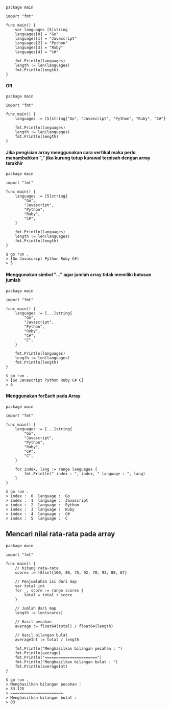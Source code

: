 ```golang
package main

import "fmt"

func main() {
	var languages [5]string
	languages[0] = "Go"
	languages[1] = "Javascript"
	languages[2] = "Python"
	languages[3] = "Ruby"
	languages[4] = "C#"

	fmt.Println(languages)
	length := len(languages)
	fmt.Println(length)
}
```

#### OR

```golang
package main

import "fmt"

func main() {
	languages := [5]string{"Go", "Javascript", "Python", "Ruby", "C#"}

	fmt.Println(languages)
	length := len(languages)
	fmt.Println(length)
}

```

#### Jika pengisian array menggunakan cara vertikal maka perlu menambahkan "," jika kurung tutup kurawal terpisah dengan array terakhir
``` golang
package main

import "fmt"

func main() {
	languages := [5]string{
		"Go",
		"Javascript",
		"Python",
		"Ruby",
		"C#",
	}

	fmt.Println(languages)
	length := len(languages)
	fmt.Println(length)
}

```
```
$ go run .
> [Go Javascript Python Ruby C#]
> 5
```

#### Menggunakan simbol "..." agar jumlah array tidak memiliki batasan jumlah

``` golang
package main

import "fmt"

func main() {
	languages := [...]string{
		"Go",
		"Javascript",
		"Python",
		"Ruby",
		"C#",
		"C",
	}

	fmt.Println(languages)
	length := len(languages)
	fmt.Println(length)
}

```
```
$ go run .
> [Go Javascript Python Ruby C# C]
> 6
```


#### Menggunakan forEach pada Array
```golang
package main

import "fmt"

func main() {
	languages := [...]string{
		"Go",
		"Javascript",
		"Python",
		"Ruby",
		"C#",
		"C",
	}

	for index, lang := range languages {
		fmt.Println(" index : ", index, " language : ", lang)
	}
}
```

```
$ go run .
> index :  0  language :  Go
> index :  1  language :  Javascript
> index :  2  language :  Python
> index :  3  language :  Ruby
> index :  4  language :  C#
> index :  5  language :  C
```

## Mencari nilai rata-rata pada array
``` golang
package main

import "fmt"

func main() {
	// hitung rata-rata
	scores := [8]int{100, 80, 75, 92, 70, 93, 88, 67}

	// Penjumlahan isi dari map
	var total int
	for _, score := range scores {
		total = total + score
	}

	// Jumlah dari map
	length := len(scores)

	// Hasil pecahan
	average := float64(total) / float64(length)

	// Hasil bilangan bulat
	averageInt := total / length

	fmt.Println("Menghasilkan bilangan pecahan : ")
	fmt.Println(average)
	fmt.Println("=======================")
	fmt.Println("Menghasilkan bilangan bulat : ")
	fmt.Println(averageInt)
}

```
```
$ go run .
> Menghasilkan bilangan pecahan : 
> 83.125
> =======================
> Menghasilkan bilangan bulat :
> 83
```
